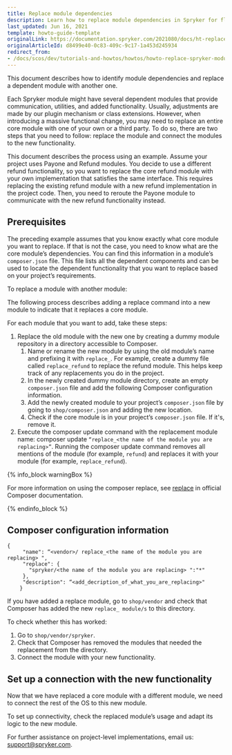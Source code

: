 ```yaml
---
title: Replace module dependencies
description: Learn how to replace module dependencies in Spryker for flexible backend customization. Optimize data interactions and tailor modules to fit your needs.
last_updated: Jun 16, 2021
template: howto-guide-template
originalLink: https://documentation.spryker.com/2021080/docs/ht-replace-bundle-dependencies
originalArticleId: d8499e40-0c83-409c-9c17-1a453d245934
redirect_from:
- /docs/scos/dev/tutorials-and-howtos/howtos/howto-replace-spryker-module-dependencies.html
---
```


This document describes how to identify module dependencies and replace a dependent module with another one.

Each Spryker module might have several dependent modules that provide communication, utilities, and added functionality. Usually, adjustments are made by our plugin mechanism or class extensions. However, when introducing a massive functional change, you may need to replace an entire core module with one of your own or a third party. To do so, there are two steps that you need to follow: replace the module and connect the modules to the new functionality.


This document describes the process using an example. Assume your project uses Payone and Refund modules. You decide to use a different refund functionality, so you want to replace the core refund module with your own implementation that satisfies the same interface. This requires replacing the existing refund module with a new refund implementation in the project code. Then, you need to reroute the Payone module to communicate with the new refund functionality instead.

## Prerequisites

The preceding example assumes that you know exactly what core module you want to replace. If that is not the case, you need to know what are the core module’s dependencies. You can find this information in a module’s `composer.json` file. This file lists all the dependent components and can be used to locate the dependent functionality that you want to replace based on your project’s requirements.

To replace a module with another module:

The following process describes adding a replace command into a new module to indicate that it replaces a core module.

For each module that you want to add, take these steps:

1. Replace the old module with the new one by creating a dummy module repository in a directory accessible to Composer.
    1. Name or rename the new module by using the old module’s name and prefixing it with `replace_`.  For example, create a dummy file called `replace_refund` to replace the refund module. This helps keep track of any replacements you do in the project.
    2. In the newly created dummy module directory, create an empty `composer.json` file and add the following Composer configuration information.
    3. Add the newly created module to your project’s `composer.json` file by going to `shop/composer.json` and adding the new location.
    4. Check if the core module is in your project’s `composer.json` file. If it's, remove it.
2. Execute the composer update command with the replacement module name: composer update `“replace_<the name of the module you are replacing>”`. Running the composer update command removes all mentions of the module (for example, `refund`) and replaces it with your module (for example, `replace_refund`).

{% info_block warningBox %}

For more information on using the composer replace, see [replace](https://getcomposer.org/doc/04-schema.md#replace) in official Composer documentation.

{% endinfo_block %}

## Composer configuration information

```
{
     "name": “<vendor>/ replace_<the name of the module you are replacing> ",
     "replace": {
       "spryker/<the name of the module you are replacing> ":"*"
     },
     "description": “<add_decription_of_what_you_are_replacing>"
    }
```

If you have added a replace module, go to `shop/vendor` and check that Composer has added the new `replace_ module/s` to this directory.

To check whether this has worked:

1. Go to `shop/vendor/spryker`.
2. Check that Composer has removed the modules that needed the replacement from the directory.
3. Connect the module with your new functionality.

## Set up a connection with the new functionality

Now that we have replaced a core module with a different module, we need to connect the rest of the OS to this new module.

To set up connectivity, check the replaced module’s usage and adapt its logic to the new module.

For further assistance on project-level implementations, email us: [support@spryker.com](mailto:support@spryker.com).
